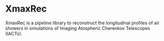 # XmaxRec
XmaxRec is a pipeline library to reconstruct the longitudinal profiles of air showers in simulations of Imaging Atospheric Cherenkov Telescopes (IACTs).
